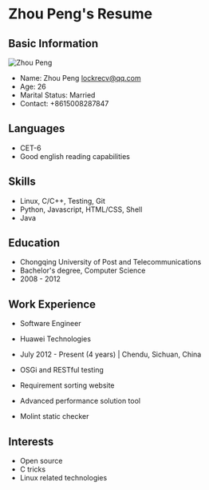 Zhou Peng's Resume
==================

Basic Information
-----------------

![Zhou Peng](./avatar.jpg)

- Name: Zhou Peng <lockrecv@qq.com>
- Age: 26
- Marital Status: Married
- Contact: +8615008287847


Languages
---------

- CET-6
- Good english reading capabilities


Skills
------

- Linux, C/C++, Testing, Git
- Python, Javascript, HTML/CSS, Shell
- Java


Education
---------

- Chongqing University of Post and Telecommunications
- Bachelor's degree, Computer Science
- 2008 - 2012


Work Experience
---------------

- Software Engineer
- Huawei Technologies
- July 2012 - Present (4 years) | Chendu, Sichuan, China

- OSGi and RESTful testing
- Requirement sorting website
- Advanced performance solution tool
- Molint static checker


Interests
---------

- Open source
- C tricks
- Linux related technologies

